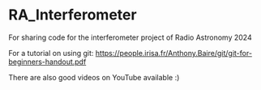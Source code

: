 # RA_Interferometer
For sharing code for the interferometer project of Radio Astronomy 2024

For a tutorial on using git: https://people.irisa.fr/Anthony.Baire/git/git-for-beginners-handout.pdf

There are also good videos on YouTube available :)
